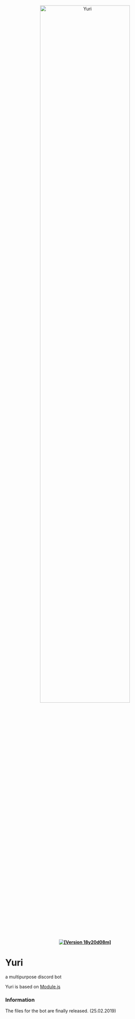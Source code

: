 <div align="center">
  <br/>
    <p>
      <a href="#"><img src="https://yuribot.xyz/src/github-readme.png" width="75%" alt="Yuri"/></a>
    </p>
  <p>
    <b>
      <a href="#"><img src="https://img.shields.io/badge/Version-18y20d08m-%23ca0000.svg" alt="[Version 18y20d08m]"/></a>
    </b>
  </p>
</div>

# Yuri
a multipurpose discord bot

Yuri is based on [Module.js](https://github.com/KujouDev/Module.js)

### Information
The files for the bot are finally released. (25.02.2019)
